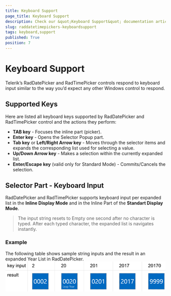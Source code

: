 ```yaml
---
title: Keyboard Support
page_title: Keyboard Support
description: Check our &quot;Keyboard Support&quot; documentation article for RadDatePicker and RadTimePicker for UWP controls.
slug: raddatetimepickers-keyboardsupport
tags: keyboard,support
published: True
position: 7
---
```


# Keyboard Support

Telerik’s RadDatePicker and RadTimePicker controls respond to keyboard input similar to the way you’d expect any other Windows control to respond.

## Supported Keys

Here are listed all keyboard keys supported by RadDatePicker and RadTimePicker control and the actions they perform:

* **TAB key** - Focuses the inline part (picker).
* **Enter key** - Opens the Selector Popup part.
* **Tab key** or **Left/Right Arrow key** - Moves through the selector items and expands the corresponding list used for selecting a value.
* **Up/Down Arrow key** - Makes a selection within the currently expanded list.
* **Enter/Escape key** (valid only for Standard Mode) - Commits/Cancels the selection.

## Selector Part - Keyboard Input

RadDatePicker and RadTimePicker supports keyboard input per expanded list in the **Inline Display Mode** and in the Inline Part of the **Standart Display Mode**.

> The input string resets to Empty one second after no character is typed. After each typed character, the expanded list is navigates instantly.


### Example

The following table shows sample string inputs and the result in an expanded Year List in RadDatePicker.
![2 Key Board Inputs Table](images/KeyboardInputaTable.png)